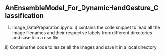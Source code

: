## AnEnsembleModel_For_DynamicHandGesture_Classification

1. image_DataPreparation.ipynb: 
  i) contains the code snippet to read all the image filenames and their respective labels from different directories and save it in a csv file
  
  
 ii) Contains the code to resize all the images and save it in a local directory
